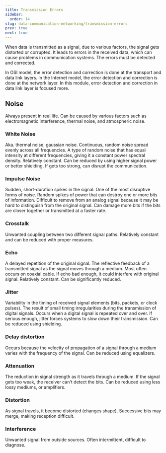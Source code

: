 ```yaml
---
title: Transmission Errors
sidebar:
  order: 14
slug: data-communication-networking/transmission-errors
prev: true
next: true
---
```


When data is transmitted as a signal, due to various factors, the signal gets distorted or corrupted. It leads to errors in the received data, which can cause problems in communication systems. The errors must be detected and corrected.

In OSI model, the error detection and correction is done at the transport and data link layers. In the Internet model, the error detection and correction is done at the network layer. In this module, error detection and correction in data link layer is focused more.

## Noise

Always present in real life. Can be caused by various factors such as electromagnetic interference, thermal noise, and atmospheric noise.

### White Noise

Aka. thermal noise, gaussian noise. Continuous, random noise spread evenly across all frequencies. A type of random noise that has equal intensity at different frequencies, giving it a constant power spectral density. Relatively constant. Can be reduced by using higher signal power or better shielding. If gets too strong, can disrupt the communication.

### Impulse Noise

Sudden, short-duration spikes in the signal. One of the most disruptive forms of noise. Random spikes of power that can destroy one or more bits of information. Difficult to remove from an analog signal because it may be hard to distinguish from the original signal. Can damage more bits if the bits are closer together or transmitted at a faster rate.

### Crosstalk

Unwanted coupling between two different signal paths. Relatively constant and can be reduced with proper measures.

### Echo

A delayed repetition of the original signal. The reflective feedback of a transmitted signal as the signal moves through a medium. Most often occurs on coaxial cable. If echo bad enough, it could interfere with original signal. Relatively constant. Can be significantly reduced.

### Jitter

Variability in the timing of received signal elements (bits, packets, or clock pulses). The result of small timing irregularities during the transmission of digital signals. Occurs when a digital signal is repeated over and over. If serious enough, jitter forces systems to slow down their transmission. Can be reduced using shielding.

### Delay distortion

Occurs because the velocity of propagation of a signal through a medium varies with the frequency of the signal. Can be reduced using equalizers.

### Attenuation

The reduction in signal strength as it travels through a medium. If the signal gets too weak, the receiver can't detect the bits. Can be reduced using less lossy mediums, or amplifiers.

### Distortion

As signal travels, it become distorted (changes shape). Successive bits may merge, making reception difficult.

### Interference

Unwanted signal from outside sources. Often intermittent, difficult to diagnose.
